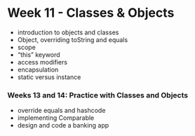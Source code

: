 # Week 11 - Classes & Objects

- introduction to objects and classes
- Object, overriding toString and equals
- scope
- “this” keyword
- access modifiers
- encapsulation
- static versus instance

### Weeks 13 and 14: Practice with Classes and Objects

- override equals and hashcode
- implementing Comparable
- design and code a banking app
